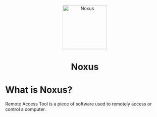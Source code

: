 <p align="center">
<img src="https://78.media.tumblr.com/32cb1b673ac46882aef6d18a4e48b906/tumblr_inline_o687vremgs1u1tb89_400.png" width="140" alt="Noxus">
</p>
<h1 align="center">Noxus</h1>

# What is Noxus?
Remote Access Tool is a piece of software used to remotely access or control a computer.
